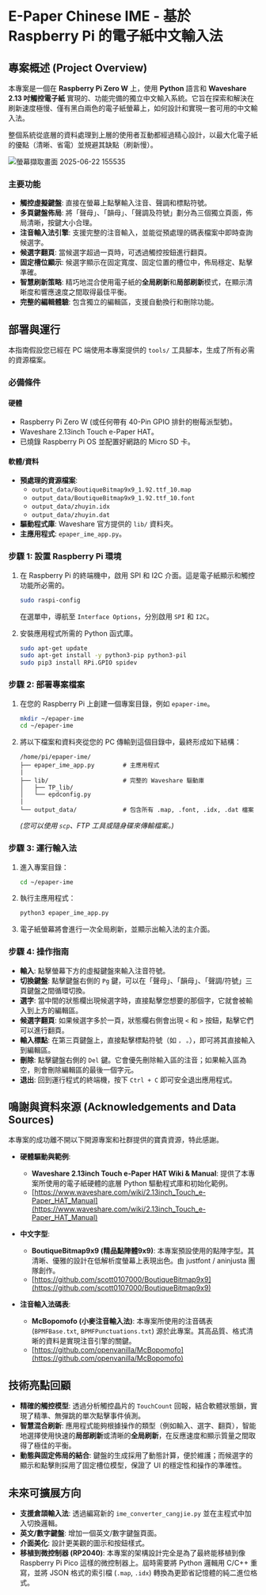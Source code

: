 # E-Paper Chinese IME - 基於 Raspberry Pi 的電子紙中文輸入法

## 專案概述 (Project Overview)

本專案是一個在 **Raspberry Pi Zero W** 上，使用 **Python** 語言和 **Waveshare 2.13 吋觸控電子紙** 實現的、功能完備的獨立中文輸入系統。它旨在探索和解決在刷新速度極慢、僅有黑白兩色的電子紙螢幕上，如何設計和實現一套可用的中文輸入法。

整個系統從底層的資料處理到上層的使用者互動都經過精心設計，以最大化電子紙的優點（清晰、省電）並規避其缺點（刷新慢）。

 <!-- 強烈建議您拍一張實際運行的照片並替換此連結 -->
![螢幕擷取畫面 2025-06-22 155535](https://github.com/user-attachments/assets/28c29812-2dc9-4cb1-af2f-9757e61cf4cf)

### 主要功能
-   **觸控虛擬鍵盤**: 直接在螢幕上點擊輸入注音、聲調和標點符號。
-   **多頁鍵盤佈局**: 將「聲母」、「韻母」、「聲調及符號」劃分為三個獨立頁面，佈局清晰，按鍵大小合理。
-   **注音輸入法引擎**: 支援完整的注音輸入，並能從預處理的碼表檔案中即時查詢候選字。
-   **候選字翻頁**: 當候選字超過一頁時，可透過觸控按鈕進行翻頁。
-   **固定槽位顯示**: 候選字顯示在固定寬度、固定位置的槽位中，佈局穩定、點擊準確。
-   **智慧刷新策略**: 精巧地混合使用電子紙的**全局刷新**和**局部刷新**模式，在顯示清晰度和響應速度之間取得最佳平衡。
-   **完整的編輯體驗**: 包含獨立的編輯區，支援自動換行和刪除功能。

## 部署與運行

本指南假設您已經在 PC 端使用本專案提供的 `tools/` 工具腳本，生成了所有必需的資源檔案。

### 必備條件

#### 硬體
-   Raspberry Pi Zero W (或任何帶有 40-Pin GPIO 排針的樹莓派型號)。
-   Waveshare 2.13inch Touch e-Paper HAT。
-   已燒錄 Raspberry Pi OS 並配置好網路的 Micro SD 卡。

#### 軟體/資料
-   **預處理的資源檔案**:
    -   `output_data/BoutiqueBitmap9x9_1.92.ttf_10.map`
    -   `output_data/BoutiqueBitmap9x9_1.92.ttf_10.font`
    -   `output_data/zhuyin.idx`
    -   `output_data/zhuyin.dat`
-   **驅動程式庫**: Waveshare 官方提供的 `lib/` 資料夾。
-   **主應用程式**: `epaper_ime_app.py`。

### 步驟 1: 設置 Raspberry Pi 環境

1.  在 Raspberry Pi 的終端機中，啟用 SPI 和 I2C 介面。這是電子紙顯示和觸控功能所必需的。
    ```bash
    sudo raspi-config
    ```
    在選單中，導航至 `Interface Options`，分別啟用 `SPI` 和 `I2C`。

2.  安裝應用程式所需的 Python 函式庫。
    ```bash
    sudo apt-get update
    sudo apt-get install -y python3-pip python3-pil
    sudo pip3 install RPi.GPIO spidev
    ```

### 步驟 2: 部署專案檔案

1.  在您的 Raspberry Pi 上創建一個專案目錄，例如 `epaper-ime`。
    ```bash
    mkdir ~/epaper-ime
    cd ~/epaper-ime
    ```
2.  將以下檔案和資料夾從您的 PC 傳輸到這個目錄中，最終形成如下結構：
    ```
    /home/pi/epaper-ime/
    ├── epaper_ime_app.py        # 主應用程式
    |
    ├── lib/                     # 完整的 Waveshare 驅動庫
    │   ├── TP_lib/
    │   └── epdconfig.py
    |
    └── output_data/             # 包含所有 .map, .font, .idx, .dat 檔案
    ```
    *(您可以使用 `scp`、FTP 工具或隨身碟來傳輸檔案。)*

### 步驟 3: 運行輸入法

1.  進入專案目錄：
    ```bash
    cd ~/epaper-ime
    ```
2.  執行主應用程式：
    ```bash
    python3 epaper_ime_app.py
    ```
3.  電子紙螢幕將會進行一次全局刷新，並顯示出輸入法的主介面。

### 步驟 4: 操作指南

-   **輸入**: 點擊螢幕下方的虛擬鍵盤來輸入注音符號。
-   **切換鍵盤**: 點擊鍵盤右側的 `Pg` 鍵，可以在「聲母」、「韻母」、「聲調/符號」三頁鍵盤之間循環切換。
-   **選字**: 當中間的狀態欄出現候選字時，直接點擊您想要的那個字，它就會被輸入到上方的編輯區。
-   **候選字翻頁**: 如果候選字多於一頁，狀態欄右側會出現 `<` 和 `>` 按鈕，點擊它們可以進行翻頁。
-   **輸入標點**: 在第三頁鍵盤上，直接點擊標點符號（如 `，` `。`），即可將其直接輸入到編輯區。
-   **刪除**: 點擊鍵盤右側的 `Del` 鍵。它會優先刪除輸入區的注音；如果輸入區為空，則會刪除編輯區的最後一個字元。
-   **退出**: 回到運行程式的終端機，按下 `Ctrl + C` 即可安全退出應用程式。

## 鳴謝與資料來源 (Acknowledgements and Data Sources)

本專案的成功離不開以下開源專案和社群提供的寶貴資源，特此感謝。

-   **硬體驅動與範例**:
    -   **Waveshare 2.13inch Touch e-Paper HAT Wiki & Manual**: 提供了本專案所使用的電子紙硬體的底層 Python 驅動程式庫和初始化範例。
    -   [https://www.waveshare.com/wiki/2.13inch_Touch_e-Paper_HAT_Manual](https://www.waveshare.com/wiki/2.13inch_Touch_e-Paper_HAT_Manual)

-   **中文字型**:
    -   **BoutiqueBitmap9x9 (精品點陣體9x9)**: 本專案預設使用的點陣字型。其清晰、優雅的設計在低解析度螢幕上表現出色。由 justfont / aninjusta 團隊創作。
    -   [https://github.com/scott0107000/BoutiqueBitmap9x9](https://github.com/scott0107000/BoutiqueBitmap9x9)

-   **注音輸入法碼表**:
    -   **McBopomofo (小麥注音輸入法)**: 本專案所使用的注音碼表 (`BPMFBase.txt`, `BPMFPunctuations.txt`) 源於此專案。其高品質、格式清晰的資料是實現注音引擎的關鍵。
    -   [https://github.com/openvanilla/McBopomofo](https://github.com/openvanilla/McBopomofo)

## 技術亮點回顧
-   **精確的觸控模型**: 透過分析觸控晶片的 `TouchCount` 回報，結合軟體狀態鎖，實現了精準、無彈跳的單次點擊事件偵測。
-   **智慧混合刷新**: 應用程式能夠根據操作的類型（例如輸入、選字、翻頁），智能地選擇使用快速的**局部刷新**或清晰的**全局刷新**，在反應速度和顯示質量之間取得了極佳的平衡。
-   **動態與固定佈局的結合**: 鍵盤的生成採用了動態計算，便於維護；而候選字的顯示和點擊則採用了固定槽位模型，保證了 UI 的穩定性和操作的準確性。

## 未來可擴展方向
-   **支援倉頡輸入法**: 透過編寫新的 `ime_converter_cangjie.py` 並在主程式中加入切換邏輯。
-   **英文/數字鍵盤**: 增加一個英文/數字鍵盤頁面。
-   **介面美化**: 設計更美觀的圖示和按鈕樣式。
-   **移植到微控制器 (RP2040)**: 本專案的架構設計完全是為了最終能移植到像 Raspberry Pi Pico 這樣的微控制器上。屆時需要將 Python 邏輯用 C/C++ 重寫，並將 JSON 格式的索引檔 (`.map`, `.idx`) 轉換為更節省記憶體的純二進位格式。
